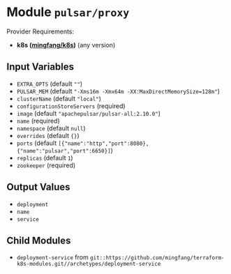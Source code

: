 
# Module `pulsar/proxy`

Provider Requirements:
* **k8s ([mingfang/k8s](https://registry.terraform.io/providers/mingfang/k8s/latest))** (any version)

## Input Variables
* `EXTRA_OPTS` (default `""`)
* `PULSAR_MEM` (default `"-Xms16m -Xmx64m -XX:MaxDirectMemorySize=128m"`)
* `clusterName` (default `"local"`)
* `configurationStoreServers` (required)
* `image` (default `"apachepulsar/pulsar-all:2.10.0"`)
* `name` (required)
* `namespace` (default `null`)
* `overrides` (default `{}`)
* `ports` (default `[{"name":"http","port":8080},{"name":"pulsar","port":6650}]`)
* `replicas` (default `1`)
* `zookeeper` (required)

## Output Values
* `deployment`
* `name`
* `service`

## Child Modules
* `deployment-service` from `git::https://github.com/mingfang/terraform-k8s-modules.git//archetypes/deployment-service`

